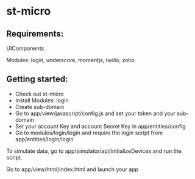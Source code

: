 # st-micro

## Requirements:
  
  UIComponents
  
  Modules: login, underscore, momentjs, twilio, zoho
  
## Getting started:

  - Check out st-micro
  - Install Modules: login
  - Create sub-domain
  - Go to app/view/javascript/config.js and set your token and your sub-domain
  - Set your account Key and account Secret Key in app/entities/config
  - Go to modules/login/login and require the login script from app/entities/login/login
  
To simulate data, go to app/simulator/api/initializeDevices and run the script.  

Go to app/view/html/index.html and launch your app
